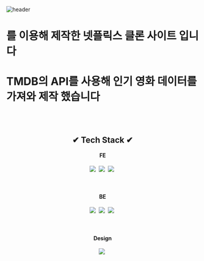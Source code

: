 ![header](https://capsule-render.vercel.app/api?type=wave&color=gradient&height=200&section=header&text=인테리어%20판매서비스&fontAlign=50&fontAlignY=70&fontSize=90&fontColor=000000)

# 를 이용해 제작한 넷플릭스 클론 사이트 입니다
# TMDB의 API를 사용해 인기 영화 데이터를 가져와 제작 했습니다


<br><br>
<h2 align="center">✔ Tech Stack ✔</h2>
<h4 align="center">FE</h4>
<p align="center">
  <img src="https://img.shields.io/badge/HTML5-E34F26?style=flat-square&logo=html5&logoColor=white"/></a>&nbsp 
  <img src="https://img.shields.io/badge/CSS3-1572B6?style=flat-square&logo=css3&logoColor=white"/></a>&nbsp 
  <img src="https://img.shields.io/badge/Javascript-ffb13b?style=flat-square&logo=javascript&logoColor=white"/></a>&nbsp 
<br><br>
<br>
<h4 align="center">BE</h4>
<p align="center">
  <img src="https://img.shields.io/badge/Spring Boot-6DB33F?style=flat-square&logo=springboot&logoColor=white"/></a>&nbsp 
  <img src="https://img.shields.io/badge/Apache Tomcat-F8DC75?style=flat-square&logo=apachetomcat3&logoColor=white"/></a>&nbsp 
  <img src="https://img.shields.io/badge/MySQL-4479A1?style=flat-square&logo=mysqlt&logoColor=white"/></a>&nbsp 
<br><br>
<br>
<h4 align="center">Design</h4>
<p align="center">
  <img src="https://img.shields.io/badge/Figma-6DB33F?style=flat-square&logo=figma&logoColor=white"/></a>&nbsp 

